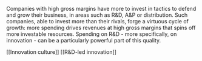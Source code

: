 Companies with high gross margins have more to invest in tactics to defend and grow their business, in areas such as R&D, A&P or distribution. Such companies, able to invest more than their rivals, forge a virtuous cycle of growth: more spending drives revenues at high gross margins that spins off more investable resources. Spending on R&D - more specifically, on innovation - can be a particularly powerful part of this quality.

[[Innovation culture]]
[[R&D-led innovation]]
